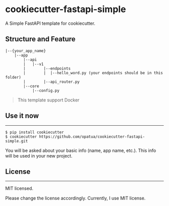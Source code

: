 # cookiecutter-fastapi-simple

A Simple FastAPI template for cookiecutter.

## Structure and Feature
```
|--{your_app_name}
    |--app
        |--api
        |   |--v1
        |        |--endpoints
        |        |  |--hello_word.py (your endpoints should be in this folder)
        |        |--api_router.py
        |--core
            |--config.py
```

> This template support Docker

## Use it now
----------

    $ pip install cookiecutter
    $ cookiecutter https://github.com/opatua/cookiecutter-fastapi-simple.git

You will be asked about your basic info (name, app name, etc.). This info will be used in your new project.

## License
-------

MIT licensed.

Please change the license accordingly. Currently, I use MIT license.